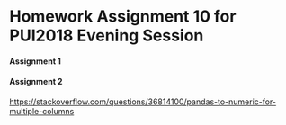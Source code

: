 # Homework Assignment 10 for PUI2018 Evening Session

#### Assignment 1


#### Assignment 2


https://stackoverflow.com/questions/36814100/pandas-to-numeric-for-multiple-columns

